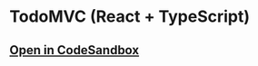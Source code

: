 # TodoMVC (React + TypeScript)

## [Open in CodeSandbox](https://codesandbox.io/p/sandbox/github/statelyai/xstate/tree/next/examples/todomvc-react)
